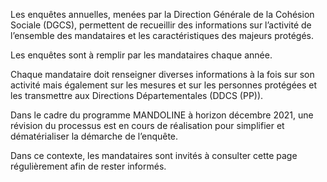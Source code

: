 Les enquêtes annuelles, menées par la Direction Générale de la Cohésion Sociale (DGCS), permettent de recueillir des informations sur l’activité de l’ensemble des mandataires et les caractéristiques des majeurs protégés.
<br/>

Les enquêtes sont à remplir par les mandataires chaque année.

Chaque mandataire doit renseigner diverses informations à la fois sur son activité mais également sur les mesures et sur les personnes protégées et les transmettre aux Directions Départementales (DDCS (PP)).
<br/>

Dans le cadre du programme MANDOLINE à horizon décembre 2021, une révision du processus est en cours de réalisation pour simplifier et dématérialiser la démarche de l’enquête.

Dans ce contexte, les mandataires sont invités à consulter cette page régulièrement afin de rester informés.
